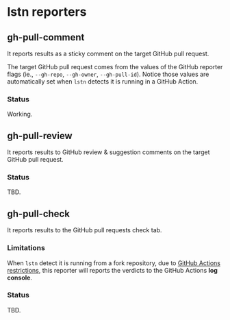 # lstn reporters

## gh-pull-comment

It reports results as a sticky comment on the target GitHub pull request.

The target GitHub pull request comes from the values of the GitHub reporter flags (ie., `--gh-repo`, `--gh-owner`, `--gh-pull-id`).
Notice those values are automatically set when `lstn` detects it is running in a GitHub Action.

### Status

Working.

## gh-pull-review

It reports results to GitHub review & suggestion comments on the target GitHub pull request.

### Status

TBD.

## gh-pull-check

It reports results to the GitHub pull requests check tab.

### Limitations

When `lstn` detect it is running from a fork repository, due to [GitHub Actions restrictions](https://docs.github.com/en/actions/security-guides/automatic-token-authentication#permissions-for-the-github_token), this reporter will reports the verdicts to the GitHub Actions **log console**.

### Status

TBD.

